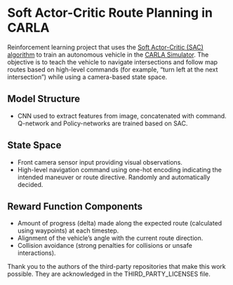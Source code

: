 # Soft Actor-Critic Route Planning in CARLA

Reinforcement learning project that uses the [Soft Actor-Critic (SAC) algorithm](https://arxiv.org/abs/1801.01290) to train an autonomous vehicle in the [CARLA Simulator](https://carla.org). The objective is to teach the vehicle to navigate intersections and follow map routes based on high-level commands (for example, “turn left at the next intersection”) while using a camera-based state space.

## Model Structure
- CNN used to extract features from image, concatenated with command. Q-network and Policy-networks are trained based on SAC.

## State Space
- Front camera sensor input providing visual observations.
- High-level navigation command using one-hot encoding indicating the intended maneuver or route directive. Randomly and automatically decided.

## Reward Function Components
- Amount of progress (delta) made along the expected route (calculated using waypoints) at each timestep.
- Alignment of the vehicle’s angle with the current route direction.
- Collision avoidance (strong penalties for collisions or unsafe interactions).

Thank you to the authors of the third-party repositories that make this work possible. They are acknowledged in the THIRD_PARTY_LICENSES file.
